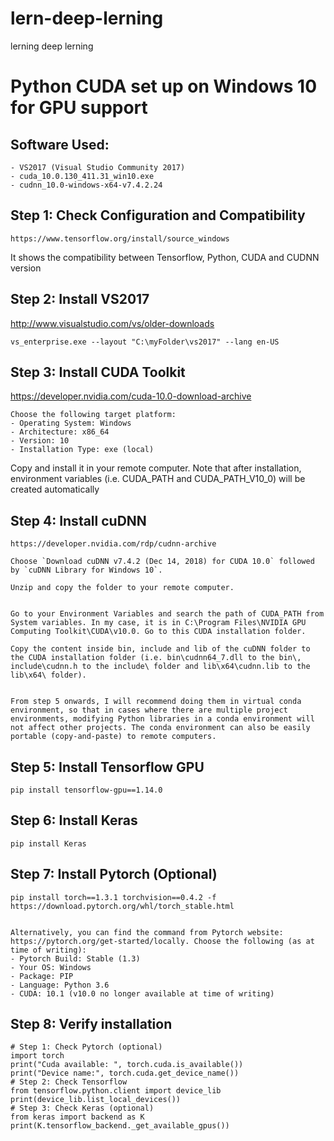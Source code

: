 # lern-deep-lerning
lerning deep lerning

# Python CUDA set up on Windows 10 for GPU support

## Software Used:

````
- VS2017 (Visual Studio Community 2017)
- cuda_10.0.130_411.31_win10.exe
- cudnn_10.0-windows-x64-v7.4.2.24
````

## Step 1: Check Configuration and Compatibility

````
https://www.tensorflow.org/install/source_windows
````

It shows the compatibility between Tensorflow, Python, CUDA and CUDNN version


## Step 2: Install VS2017

http://www.visualstudio.com/vs/older-downloads

````
vs_enterprise.exe --layout "C:\myFolder\vs2017" --lang en-US
````

## Step 3: Install CUDA Toolkit

https://developer.nvidia.com/cuda-10.0-download-archive

````
Choose the following target platform:
- Operating System: Windows
- Architecture: x86_64
- Version: 10
- Installation Type: exe (local)
````

Copy and install it in your remote computer. Note that after installation, environment variables (i.e. CUDA_PATH and CUDA_PATH_V10_0) will be created automatically


## Step 4: Install cuDNN

````
https://developer.nvidia.com/rdp/cudnn-archive

Choose `Download cuDNN v7.4.2 (Dec 14, 2018) for CUDA 10.0` followed by `cuDNN Library for Windows 10`.

Unzip and copy the folder to your remote computer.


Go to your Environment Variables and search the path of CUDA_PATH from System variables. In my case, it is in C:\Program Files\NVIDIA GPU Computing Toolkit\CUDA\v10.0. Go to this CUDA installation folder.

Copy the content inside bin, include and lib of the cuDNN folder to the CUDA installation folder (i.e. bin\cudnn64_7.dll to the bin\, include\cudnn.h to the include\ folder and lib\x64\cudnn.lib to the lib\x64\ folder).


From step 5 onwards, I will recommend doing them in virtual conda environment, so that in cases where there are multiple project environments, modifying Python libraries in a conda environment will not affect other projects. The conda environment can also be easily portable (copy-and-paste) to remote computers.
````

## Step 5: Install Tensorflow GPU
````
pip install tensorflow-gpu==1.14.0
````

## Step 6: Install Keras
````
pip install Keras
````
## Step 7: Install Pytorch (Optional)

````
pip install torch==1.3.1 torchvision==0.4.2 -f https://download.pytorch.org/whl/torch_stable.html


Alternatively, you can find the command from Pytorch website: https://pytorch.org/get-started/locally. Choose the following (as at time of writing):
- Pytorch Build: Stable (1.3)
- Your OS: Windows
- Package: PIP
- Language: Python 3.6
- CUDA: 10.1 (v10.0 no longer available at time of writing)
````

## Step 8: Verify installation

````
# Step 1: Check Pytorch (optional)
import torch
print("Cuda available: ", torch.cuda.is_available())
print("Device name:", torch.cuda.get_device_name())
# Step 2: Check Tensorflow
from tensorflow.python.client import device_lib
print(device_lib.list_local_devices())
# Step 3: Check Keras (optional)
from keras import backend as K
print(K.tensorflow_backend._get_available_gpus())
````
